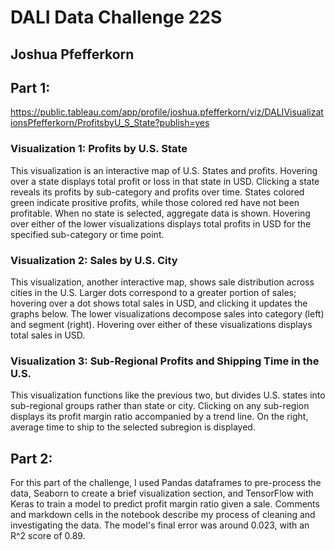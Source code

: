 # DALI Data Challenge 22S
## Joshua Pfefferkorn

## Part 1: 

https://public.tableau.com/app/profile/joshua.pfefferkorn/viz/DALIVisualizationsPfefferkorn/ProfitsbyU_S_State?publish=yes

### Visualization 1: Profits by U.S. State

This visualization is an interactive map of U.S. States and profits. Hovering over a state displays total profit or loss in that state in USD. Clicking a state reveals its profits by sub-category and profits over time. States colored green indicate prositive profits, while those colored red have not been profitable. When no state is selected, aggregate data is shown. Hovering over either of the lower visualizations displays total profits in USD for the specified sub-category or time point.

### Visualization 2: Sales by U.S. City

This visualization, another interactive map, shows sale distribution across cities in the U.S. Larger dots correspond to a greater portion of sales; hovering over a dot shows total sales in USD, and clicking it updates the graphs below. The lower visualizations decompose sales into category (left) and segment (right). Hovering over either of these visualizations displays total sales in USD.

### Visualization 3: Sub-Regional Profits and Shipping Time in the U.S.

This visualization functions like the previous two, but divides U.S. states into sub-regional groups rather than state or city. Clicking on any sub-region displays its profit margin ratio accompanied by a trend line. On the right, average time to ship to the selected subregion is displayed.

## Part 2:

For this part of the challenge, I used Pandas dataframes to pre-process the data, Seaborn to create a brief visualization section, and TensorFlow with Keras to train a model to predict profit margin ratio given a sale. Comments and markdown cells in the notebook describe my process of cleaning and investigating the data. The model's final error was around 0.023, with an R^2 score of 0.89.
